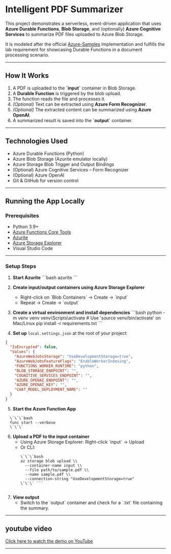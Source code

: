 
#  Intelligent PDF Summarizer

This project demonstrates a serverless, event-driven application that uses **Azure Durable Functions**, **Blob Storage**, and (optionally) **Azure Cognitive Services** to summarize PDF files uploaded to Azure Blob Storage.

It is modeled after the official [Azure-Samples](https://github.com/Azure-Samples) implementation and fulfills the lab requirement for showcasing Durable Functions in a document processing scenario.

---

##  How It Works

1. A PDF is uploaded to the **\`input\`** container in Blob Storage.
2. A **Durable Function** is triggered by the blob upload.
3. The function reads the file and processes it.
4. *(Optional)* Text can be extracted using **Azure Form Recognizer**.
5. *(Optional)* The extracted content can be summarized using **Azure OpenAI**.
6. A summarized result is saved into the **\`output\`** container.

---

##  Technologies Used

- Azure Durable Functions (Python)
- Azure Blob Storage (Azurite emulator locally)
- Azure Storage Blob Trigger and Output Bindings
- (Optional) Azure Cognitive Services – Form Recognizer
- (Optional) Azure OpenAI
- Git & GitHub for version control

---

##  Running the App Locally

###  Prerequisites

- Python 3.9+
- [Azure Functions Core Tools](https://learn.microsoft.com/en-us/azure/azure-functions/functions-run-local)
- [Azurite](https://learn.microsoft.com/en-us/azure/storage/common/storage-use-azurite?tabs=visual-studio)
- [Azure Storage Explorer](https://azure.microsoft.com/en-us/products/storage/storage-explorer/)
- Visual Studio Code 

---

###  Setup Steps

1. **Start Azurite**
   \`\`\`bash
   azurite
   \`\`\`

2. **Create input/output containers using Azure Storage Explorer**
   - Right-click on \`Blob Containers\` → Create → \`input\`
   - Repeat → Create → \`output\`

3. **Create a virtual environment and install dependencies**
   \`\`\`bash
   python -m venv venv
   venv\\Scripts\\activate     # Use 'source venv/bin/activate' on Mac/Linux
   pip install -r requirements.txt
   \`\`\`

4. **Set up** `local.settings.json` at the root of your project:

```json
{
  "IsEncrypted": false,
  "Values": {
    "AzureWebJobsStorage": "UseDevelopmentStorage=true",
    "AzureWebJobsFeatureFlags": "EnableWorkerIndexing",
    "FUNCTIONS_WORKER_RUNTIME": "python",
    "BLOB_STORAGE_ENDPOINT": "",
    "COGNITIVE_SERVICES_ENDPOINT": "",
    "AZURE_OPENAI_ENDPOINT": "",
    "AZURE_OPENAI_KEY": "",
    "CHAT_MODEL_DEPLOYMENT_NAME": ""
  }
}
```
5. **Start the Azure Function App**
 ```
   \`\`\`bash
   func start --verbose
   \`\`\`
```
6. **Upload a PDF to the input container**
   - Using Azure Storage Explorer: Right-click \`input\` → Upload
   - Or CLI:
     ```
     \`\`\`bash
     az storage blob upload \\
       --container-name input \\
       --file path/to/sample.pdf \\
       --name sample.pdf \\
       --connection-string "UseDevelopmentStorage=true"
     \`\`\` ```


7. **View output**
   - Switch to the \`output\` container and check for a \`.txt\` file containing the summary.

---



## youtube video

 [Click here to watch the demo on YouTube](https://youtube.com/your-demo-link)


---
